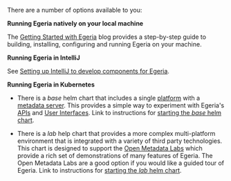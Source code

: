 <!-- SPDX-License-Identifier: CC-BY-4.0 -->
<!-- Copyright Contributors to the ODPi Egeria project. -->


There are a number of options available to you:

**Running Egeria natively on your local machine**

The [Getting Started with Egeria](https://getting-started-with-egeria.pdr-associates.com/introduction.html) blog provides a step-by-step guide to building, installing, configuring and running Egeria on your machine.

**Running Egeria in IntelliJ**

See [Setting up IntelliJ to develop components for Egeria](https://egeria-project.org/education/tutorials/developer-intellij-tutorial/overview/).

**Running Egeria in Kubernetes**

* There is a *base* helm chart that includes a single [platform](/concepts/omag-server-platform) with a [metadata server](/concepts/metadata-access-store).  This provides a simple way to experiment with Egeria's [APIs](/services) and [User Interfaces](/user-interfaces).  Link to instructions for [starting the *base* helm chart](/guides/operations/kubernetes/charts/base).

* There is a *lab* help chart that provides a more complex multi-platform environment that is integrated with a variety of third party technologies.  This chart is designed to support the [Open Metadata Labs](/education/open-metadata-labs/overview) which provide a rich set of demonstrations of many features of Egeria.  The Open Metadata Labs are a good option if you would like a guided tour of Egeria. Link to instructions for [starting the *lab* helm chart](/guides/operations/kubernetes/charts/lab).


    
